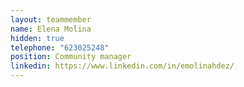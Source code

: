 ```yaml
---
layout: teammember
name: Elena Molina
hidden: true
telephone: "623025248"
position: Community manager
linkedin: https://www.linkedin.com/in/emolinahdez/
---
```

